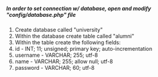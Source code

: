 ##### In order to set connection w/ database, open and modify "config/database.php" file

1. Create database called "university"
2. Within the database create table called "alumni"
3. Within the table create the following fields:
  1. id
    - INT; 11; unsigned; primary key; auto-incrementation
  2. username
    - VARCHAR; 255; utf-8
  3. name
    - VARCHAR; 255; allow null; utf-8
  4. password
    - VARCHAR; 60; utf-8
